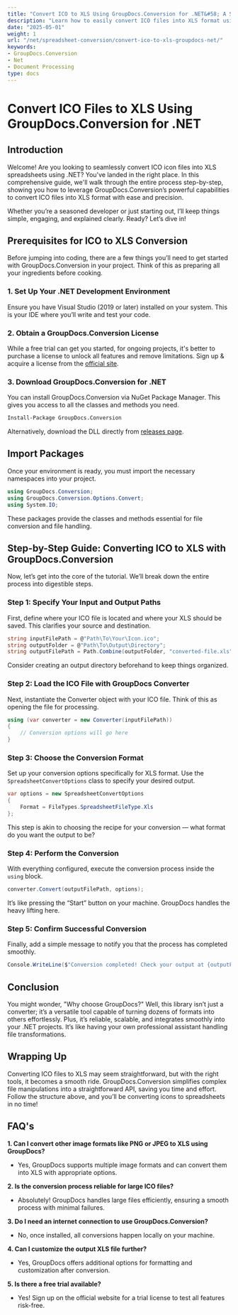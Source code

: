 ```yaml
---
title: "Convert ICO to XLS Using GroupDocs.Conversion for .NET&#58; A Step-by-Step Guide"
description: "Learn how to easily convert ICO files into XLS format using GroupDocs.Conversion for .NET. Follow this step-by-step guide for seamless file conversion in your C# projects."
date: "2025-05-01"
weight: 1
url: "/net/spreadsheet-conversion/convert-ico-to-xls-groupdocs-net/"
keywords:
- GroupDocs.Conversion
- Net
- Document Processing
type: docs
---
```

# Convert ICO Files to XLS Using GroupDocs.Conversion for .NET

## Introduction

Welcome! Are you looking to seamlessly convert ICO icon files into XLS spreadsheets using .NET? You've landed in the right place. In this comprehensive guide, we'll walk through the entire process step-by-step, showing you how to leverage GroupDocs.Conversion’s powerful capabilities to convert ICO files into XLS format with ease and precision.

Whether you’re a seasoned developer or just starting out, I’ll keep things simple, engaging, and explained clearly. Ready? Let’s dive in!


## Prerequisites for ICO to XLS Conversion

Before jumping into coding, there are a few things you’ll need to get started with GroupDocs.Conversion in your project. Think of this as preparing all your ingredients before cooking.

### 1. Set Up Your .NET Development Environment

Ensure you have Visual Studio (2019 or later) installed on your system. This is your IDE where you’ll write and test your code.

### 2. Obtain a GroupDocs.Conversion License

While a free trial can get you started, for ongoing projects, it's better to purchase a license to unlock all features and remove limitations. Sign up & acquire a license from the [official site](https://purchase.groupdocs.com/buy).

### 3. Download GroupDocs.Conversion for .NET

You can install GroupDocs.Conversion via NuGet Package Manager. This gives you access to all the classes and methods you need. 

```bash
Install-Package GroupDocs.Conversion
```
Alternatively, download the DLL directly from [releases page](https://releases.groupdocs.com/conversion/net/).


## Import Packages

Once your environment is ready, you must import the necessary namespaces into your project.

```csharp
using GroupDocs.Conversion;
using GroupDocs.Conversion.Options.Convert;
using System.IO;
```

These packages provide the classes and methods essential for file conversion and file handling.


## Step-by-Step Guide: Converting ICO to XLS with GroupDocs.Conversion

Now, let’s get into the core of the tutorial. We’ll break down the entire process into digestible steps.

### Step 1: Specify Your Input and Output Paths

First, define where your ICO file is located and where your XLS should be saved. This clarifies your source and destination.

```csharp
string inputFilePath = @"Path\To\Your\Icon.ico";
string outputFolder = @"Path\To\Output\Directory";
string outputFilePath = Path.Combine(outputFolder, "converted-file.xls");
```

Consider creating an output directory beforehand to keep things organized.

### Step 2: Load the ICO File with GroupDocs Converter

Next, instantiate the Converter object with your ICO file. Think of this as opening the file for processing.

```csharp
using (var converter = new Converter(inputFilePath))
{
    // Conversion options will go here
}
```

### Step 3: Choose the Conversion Format

Set up your conversion options specifically for XLS format. Use the `SpreadsheetConvertOptions` class to specify your desired output.

```csharp
var options = new SpreadsheetConvertOptions 
{ 
    Format = FileTypes.SpreadsheetFileType.Xls 
};
```

This step is akin to choosing the recipe for your conversion — what format do you want the output to be?

### Step 4: Perform the Conversion

With everything configured, execute the conversion process inside the `using` block.

```csharp
converter.Convert(outputFilePath, options);
```

It’s like pressing the “Start” button on your machine. GroupDocs handles the heavy lifting here.

### Step 5: Confirm Successful Conversion

Finally, add a simple message to notify you that the process has completed smoothly.

```csharp
Console.WriteLine($"Conversion completed! Check your output at {outputFolder}");
```

## Conclusion

You might wonder, "Why choose GroupDocs?" Well, this library isn’t just a converter; it’s a versatile tool capable of turning dozens of formats into others effortlessly. Plus, it’s reliable, scalable, and integrates smoothly into your .NET projects. It’s like having your own professional assistant handling file transformations.


## Wrapping Up

Converting ICO files to XLS may seem straightforward, but with the right tools, it becomes a smooth ride. GroupDocs.Conversion simplifies complex file manipulations into a straightforward API, saving you time and effort. Follow the structure above, and you’ll be converting icons to spreadsheets in no time!


## FAQ's

**1. Can I convert other image formats like PNG or JPEG to XLS using GroupDocs?**  

- Yes, GroupDocs supports multiple image formats and can convert them into XLS with appropriate options.

**2. Is the conversion process reliable for large ICO files?**  

- Absolutely! GroupDocs handles large files efficiently, ensuring a smooth process with minimal failures.

**3. Do I need an internet connection to use GroupDocs.Conversion?**  

- No, once installed, all conversions happen locally on your machine.

**4. Can I customize the output XLS file further?**  

- Yes, GroupDocs offers additional options for formatting and customization after conversion.

**5. Is there a free trial available?**  

- Yes! Sign up on the official website for a trial license to test all features risk-free.
